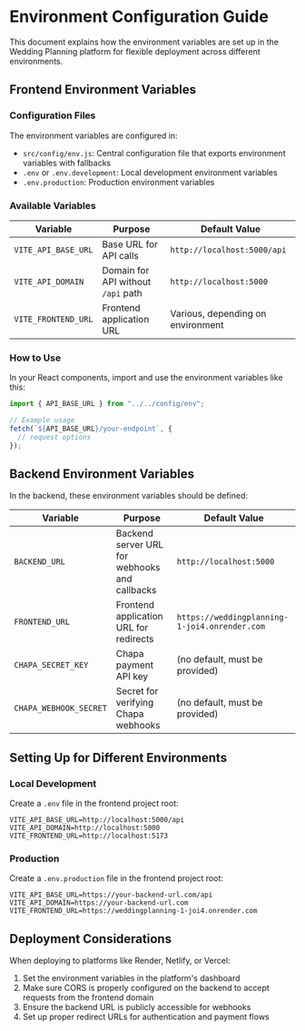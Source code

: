 # Environment Configuration Guide

This document explains how the environment variables are set up in the Wedding Planning platform for flexible deployment across different environments.

## Frontend Environment Variables

### Configuration Files

The environment variables are configured in:

- `src/config/env.js`: Central configuration file that exports environment variables with fallbacks
- `.env` or `.env.development`: Local development environment variables
- `.env.production`: Production environment variables

### Available Variables

| Variable            | Purpose                            | Default Value                     |
| ------------------- | ---------------------------------- | --------------------------------- |
| `VITE_API_BASE_URL` | Base URL for API calls             | `http://localhost:5000/api`       |
| `VITE_API_DOMAIN`   | Domain for API without `/api` path | `http://localhost:5000`           |
| `VITE_FRONTEND_URL` | Frontend application URL           | Various, depending on environment |

### How to Use

In your React components, import and use the environment variables like this:

```javascript
import { API_BASE_URL } from "../../config/env";

// Example usage
fetch(`${API_BASE_URL}/your-endpoint`, {
  // request options
});
```

## Backend Environment Variables

In the backend, these environment variables should be defined:

| Variable               | Purpose                                       | Default Value                                 |
| ---------------------- | --------------------------------------------- | --------------------------------------------- |
| `BACKEND_URL`          | Backend server URL for webhooks and callbacks | `http://localhost:5000`                       |
| `FRONTEND_URL`         | Frontend application URL for redirects        | `https://weddingplanning-1-joi4.onrender.com` |
| `CHAPA_SECRET_KEY`     | Chapa payment API key                         | (no default, must be provided)                |
| `CHAPA_WEBHOOK_SECRET` | Secret for verifying Chapa webhooks           | (no default, must be provided)                |

## Setting Up for Different Environments

### Local Development

Create a `.env` file in the frontend project root:

```
VITE_API_BASE_URL=http://localhost:5000/api
VITE_API_DOMAIN=http://localhost:5000
VITE_FRONTEND_URL=http://localhost:5173
```

### Production

Create a `.env.production` file in the frontend project root:

```
VITE_API_BASE_URL=https://your-backend-url.com/api
VITE_API_DOMAIN=https://your-backend-url.com
VITE_FRONTEND_URL=https://weddingplanning-1-joi4.onrender.com
```

## Deployment Considerations

When deploying to platforms like Render, Netlify, or Vercel:

1. Set the environment variables in the platform's dashboard
2. Make sure CORS is properly configured on the backend to accept requests from the frontend domain
3. Ensure the backend URL is publicly accessible for webhooks
4. Set up proper redirect URLs for authentication and payment flows
